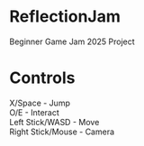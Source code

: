 # ReflectionJam
Beginner Game Jam 2025 Project

# Controls

X/Space - Jump <br />
O/E - Interact  <br />
Left Stick/WASD - Move <br />
Right Stick/Mouse - Camera <br />
